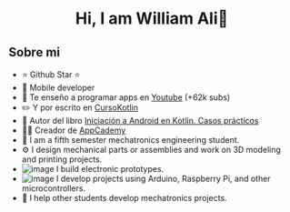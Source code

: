 <div align="center">
<h1 align="center">Hi, I am William Ali👋</h1>
</div>

## Sobre mi 
  - ⭐ Github Star ⭐ 
  - 📲 Mobile developer
  - 🎥 Te enseño a programar apps en [Youtube](https://youtube.com/aristidevs?sub_confirmation=1) (+62k subs)
  - ✏️ Y por escrito en [CursoKotlin](https://cursokotlin.com)
  - 📗 Autor del libro [Iniciación a Android en Kotlin. Casos prácticos](https://www.paraninfo.es/catalogo/9788428340922/iniciacion-a-android-en-kotlin--casos-practicos)
  - 🧑‍🏫 Creador de [AppCademy](https://appcademy.dev)
  - 🏫 I am a fifth semester mechatronics engineering student.
  - ⚙️ I design mechanical parts or assemblies and work on 3D modeling and printing projects.
  - ![image](https://github.com/user-attachments/assets/6ae5905d-94de-446b-9cc5-5e7f72662ae7) I build electronic prototypes.
  - ![image](https://github.com/user-attachments/assets/ebd4b614-fa7d-413e-aaa9-745fb1ab0f76) I develop projects using Arduino, Raspberry Pi, and other microcontrollers.
  - 🤝 I help other students develop mechatronics projects.
<br>

